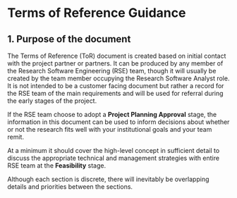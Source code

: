 # Terms of Reference Guidance
## 1. Purpose of the document
The Terms of Reference (ToR) document is created based on initial contact with the project partner or partners. It can be produced by any member of the Research Software Engineering (RSE) team, though it will usually be created by the team member occupying the Research Software Analyst role. It is not intended to be a customer facing document but rather a record for the RSE team of the main requirements and will be used for referral during the early stages of the project.

If the RSE team choose to adopt a **Project Planning Approval** stage, the information in this document can be used to inform decisions about whether or not the research fits well with your institutional goals and your team remit.

At a minimum it should cover the high-level concept in sufficient detail to discuss the appropriate technical and management strategies with entire RSE team at the **Feasibility** stage.

Although each section is discrete, there will inevitably be overlapping details and priorities between the sections.


<!--stackedit_data:
eyJwcm9wZXJ0aWVzIjoidGl0bGU6IFRlcm1zIG9mIFJlZmVyZW
5jZSBHdWlkYW5jZVxuYXV0aG9yOiBOZWlsIEpha2VtYW5cbmRh
dGU6ICcyMDE4LTExLTI4J1xuIiwiaGlzdG9yeSI6Wy0xMTc4OD
IwNzAyLC0xMjM2NzEwMDY0LC0xNzcyOTE5NjE0LDY3NzYwNDkw
OF19
-->